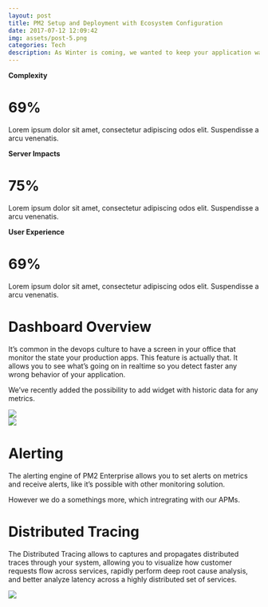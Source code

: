 ```yaml
---
layout: post
title: PM2 Setup and Deployment with Ecosystem Configuration
date: 2017-07-12 12:09:42
img: assets/post-5.png
categories: Tech
description: As Winter is coming, we wanted to keep your application warrn (up) withe these new PM2 Runtime features.
---
```


<div class="container">
	<div class="three-columns">
		<div class="align-center">
			<strong>Complexity</strong>
			<h1><strong>69</strong><span>%</span></h1>
			<p>Lorem ipsum dolor sit amet, consectetur adipiscing odos elit. Suspendisse a arcu venenatis.</p>
		</div>
		<div class="align-center">
			<strong>Server Impacts</strong>
			<h1><strong>75</strong><span>%</span></h1>
			<p>Lorem ipsum dolor sit amet, consectetur adipiscing odos elit. Suspendisse a arcu venenatis.</p>
		</div>
		<div class="align-center">
			<strong>User Experience</strong>
			<h1><strong>69</strong><span>%</span></h1>
			<p>Lorem ipsum dolor sit amet, consectetur adipiscing odos elit. Suspendisse a arcu venenatis.</p>
		</div>
	</div>
</div>

<div class="left-padding-container">
	<div class="two-columns">
		<div>
			<h1>Dashboard Overview</h1>
			<p>It’s common in the devops culture to have a screen in your office that monitor the state your production apps. This feature is actually that. It allows you to see what’s going on in realtime so you detect faster any wrong behavior of your application. </p>
			<p>We’ve recently added the possibility to add widget with historic data for any metrics.</p>
		</div>		
		<div>
			<img src="{{site.url}}/assets/dashboard.png">
		</div>
	</div>
</div>

<div class="right-padding-container">
	<div class="two-columns">
		<div>
			<img src="{{site.url}}/assets/alerting.png">
		</div>
		<div>
			<h1>Alerting</h1>
			<p>The alerting engine of PM2 Enterprise allows you to set alerts on metrics and receive alerts, like it’s possible with other monitoring solution. </p>
			<p>
				However we do a somethings more, which intregrating with our APMs.
			</p>
		</div>		
	</div>
</div>

<div class="left-padding-container">
	<div class="two-columns">
		<div>
			<h1>Distributed Tracing</h1>
			<p>The Distributed Tracing allows to captures and propagates distributed traces through your system, allowing you to visualize how customer requests flow across services, rapidly perform deep root cause analysis, and better analyze latency across a highly distributed set of services.</p>
		</div>		
		<div>
			<img src="{{site.url}}/assets/tracing.png">
		</div>
	</div>
</div>